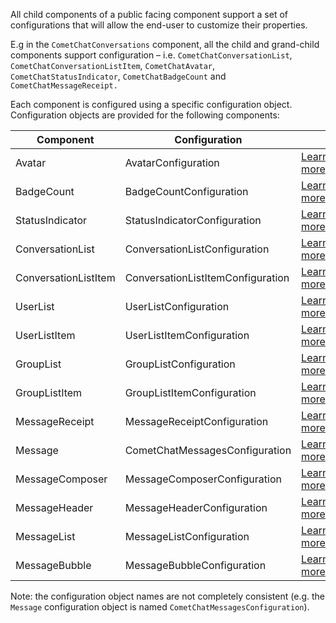 All child components of a public facing component support a set of configurations that will allow the end-user to customize their properties.

E.g in the `CometChatConversations` component, all the child and grand-child components support configuration – i.e. `CometChatConversationList`, `CometChatConversationListItem`, `CometChatAvatar`, `CometChatStatusIndicator`, `CometChatBadgeCount` and `CometChatMessageReceipt.`

Each component is configured using a specific configuration object. Configuration objects are provided for the following components:

| Component | Configuration |  | 
| ---- | ---- | ---- | 
| Avatar | AvatarConfiguration | [Learn more](https://app.developerhub.io/cometchat-documentation/v3/swift-chat-ui-kit/avatarconfiguration) | 
| BadgeCount | BadgeCountConfiguration | [Learn more](https://app.developerhub.io/cometchat-documentation/v3/swift-chat-ui-kit/badgecountconfiguration) | 
| StatusIndicator | StatusIndicatorConfiguration | [Learn more](https://app.developerhub.io/cometchat-documentation/v3/swift-chat-ui-kit/statusindicatorconfiguration) | 
| ConversationList | ConversationListConfiguration | [Learn more](https://app.developerhub.io/cometchat-documentation/v3/swift-chat-ui-kit/conversationlistconfiguration) | 
| ConversationListItem | ConversationListItemConfiguration | [Learn more](https://app.developerhub.io/cometchat-documentation/v3/swift-chat-ui-kit/conversationlistitemconfiguration) | 
| UserList | UserListConfiguration | [Learn more](https://app.developerhub.io/cometchat-documentation/v3/swift-chat-ui-kit/user-list) | 
| UserListItem | UserListItemConfiguration | [Learn more](https://app.developerhub.io/cometchat-documentation/v3/swift-chat-ui-kit/user-list-item) | 
| GroupList | GroupListConfiguration | [Learn more](https://app.developerhub.io/cometchat-documentation/v3/swift-chat-ui-kit/grouplist-configuration) | 
| GroupListItem | GroupListItemConfiguration | [Learn more](https://app.developerhub.io/cometchat-documentation/v3/swift-chat-ui-kit/grouplist-configuration) | 
| MessageReceipt | MessageReceiptConfiguration | [Learn more](https://app.developerhub.io/cometchat-documentation/v3/swift-chat-ui-kit/messagereceiptconfiguration) | 
| Message | CometChatMessagesConfiguration | [Learn more](https://app.developerhub.io/cometchat-documentation/v3/swift-chat-ui-kit/cometchatmessagesconfiguration) | 
| MessageComposer | MessageComposerConfiguration | [Learn more](https://app.developerhub.io/cometchat-documentation/v3/swift-chat-ui-kit/messagecomposerconfiguration) | 
| MessageHeader | MessageHeaderConfiguration | [Learn more](https://app.developerhub.io/cometchat-documentation/v3/swift-chat-ui-kit/messageheader-configuration) | 
| MessageList | MessageListConfiguration | [Learn more](https://app.developerhub.io/cometchat-documentation/v3/swift-chat-ui-kit/messagelist-configuration) | 
| MessageBubble | MessageBubbleConfiguration | [Learn more](https://app.developerhub.io/cometchat-documentation/v3/swift-chat-ui-kit/messagebubble-configuration) | 


Note: the configuration object names are not completely consistent (e.g. the `Message` configuration object is named `CometChatMessagesConfiguration`).